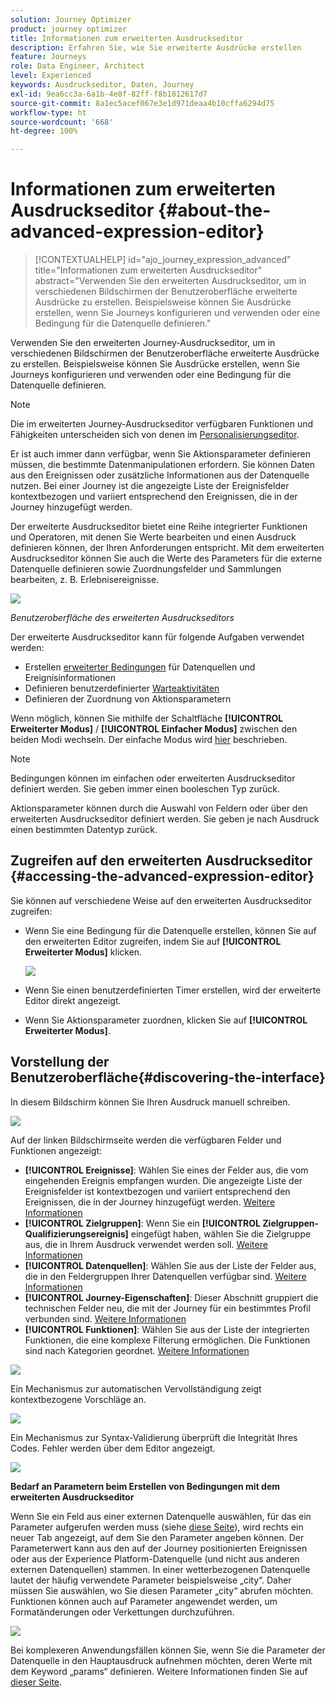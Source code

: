 ```yaml
---
solution: Journey Optimizer
product: journey optimizer
title: Informationen zum erweiterten Ausdruckseditor
description: Erfahren Sie, wie Sie erweiterte Ausdrücke erstellen
feature: Journeys
role: Data Engineer, Architect
level: Experienced
keywords: Ausdruckseditor, Daten, Journey
exl-id: 9ea6cc3a-6a1b-4e8f-82ff-f8b1812617d7
source-git-commit: 8a1ec5acef067e3e1d971deaa4b10cffa6294d75
workflow-type: ht
source-wordcount: '668'
ht-degree: 100%

---
```


# Informationen zum erweiterten Ausdruckseditor {#about-the-advanced-expression-editor}

>[!CONTEXTUALHELP]
>id="ajo_journey_expression_advanced"
>title="Informationen zum erweiterten Ausdruckseditor"
>abstract="Verwenden Sie den erweiterten Ausdruckseditor, um in verschiedenen Bildschirmen der Benutzeroberfläche erweiterte Ausdrücke zu erstellen. Beispielsweise können Sie Ausdrücke erstellen, wenn Sie Journeys konfigurieren und verwenden oder eine Bedingung für die Datenquelle definieren."

Verwenden Sie den erweiterten Journey-Ausdruckseditor, um in verschiedenen Bildschirmen der Benutzeroberfläche erweiterte Ausdrücke zu erstellen. Beispielsweise können Sie Ausdrücke erstellen, wenn Sie Journeys konfigurieren und verwenden oder eine Bedingung für die Datenquelle definieren.

>[!NOTE]
>
>Die im erweiterten Journey-Ausdruckseditor verfügbaren Funktionen und Fähigkeiten unterscheiden sich von denen im [Personalisierungseditor](../../personalization/functions/functions.md).

Er ist auch immer dann verfügbar, wenn Sie Aktionsparameter definieren müssen, die bestimmte Datenmanipulationen erfordern. Sie können Daten aus den Ereignissen oder zusätzliche Informationen aus der Datenquelle nutzen. Bei einer Journey ist die angezeigte Liste der Ereignisfelder kontextbezogen und variiert entsprechend den Ereignissen, die in der Journey hinzugefügt werden.

Der erweiterte Ausdruckseditor bietet eine Reihe integrierter Funktionen und Operatoren, mit denen Sie Werte bearbeiten und einen Ausdruck definieren können, der Ihren Anforderungen entspricht. Mit dem erweiterten Ausdruckseditor können Sie auch die Werte des Parameters für die externe Datenquelle definieren sowie Zuordnungsfelder und Sammlungen bearbeiten, z. B. Erlebnisereignisse.

![](../assets/journey65.png)

_Benutzeroberfläche des erweiterten Ausdruckseditors_

Der erweiterte Ausdruckseditor kann für folgende Aufgaben verwendet werden:

* Erstellen [erweiterter Bedingungen](../condition-activity.md#about_condition) für Datenquellen und Ereignisinformationen
* Definieren benutzerdefinierter [Warteaktivitäten](../wait-activity.md#custom)
* Definieren der Zuordnung von Aktionsparametern

Wenn möglich, können Sie mithilfe der Schaltfläche **[!UICONTROL Erweiterter Modus]** / **[!UICONTROL Einfacher Modus]** zwischen den beiden Modi wechseln. Der einfache Modus wird [hier](../condition-activity.md#about_condition) beschrieben.

>[!NOTE]
>
>Bedingungen können im einfachen oder erweiterten Ausdruckseditor definiert werden. Sie geben immer einen booleschen Typ zurück.
>
>Aktionsparameter können durch die Auswahl von Feldern oder über den erweiterten Ausdruckseditor definiert werden. Sie geben je nach Ausdruck einen bestimmten Datentyp zurück.

## Zugreifen auf den erweiterten Ausdruckseditor {#accessing-the-advanced-expression-editor}

Sie können auf verschiedene Weise auf den erweiterten Ausdruckseditor zugreifen:

* Wenn Sie eine Bedingung für die Datenquelle erstellen, können Sie auf den erweiterten Editor zugreifen, indem Sie auf **[!UICONTROL Erweiterter Modus]** klicken.

  ![](../assets/journeyuc2_33.png)

* Wenn Sie einen benutzerdefinierten Timer erstellen, wird der erweiterte Editor direkt angezeigt.
* Wenn Sie Aktionsparameter zuordnen, klicken Sie auf **[!UICONTROL Erweiterter Modus]**.

## Vorstellung der Benutzeroberfläche{#discovering-the-interface}

In diesem Bildschirm können Sie Ihren Ausdruck manuell schreiben.

![](../assets/journey70.png)

Auf der linken Bildschirmseite werden die verfügbaren Felder und Funktionen angezeigt:

* **[!UICONTROL Ereignisse]**: Wählen Sie eines der Felder aus, die vom eingehenden Ereignis empfangen wurden. Die angezeigte Liste der Ereignisfelder ist kontextbezogen und variiert entsprechend den Ereignissen, die in der Journey hinzugefügt werden. [Weitere Informationen](../../event/about-events.md)
* **[!UICONTROL Zielgruppen]**: Wenn Sie ein **[!UICONTROL Zielgruppen-Qualifizierungsereignis]** eingefügt haben, wählen Sie die Zielgruppe aus, die in Ihrem Ausdruck verwendet werden soll. [Weitere Informationen](../condition-activity.md#using-a-segment)
* **[!UICONTROL Datenquellen]**: Wählen Sie aus der Liste der Felder aus, die in den Feldergruppen Ihrer Datenquellen verfügbar sind. [Weitere Informationen](../../datasource/about-data-sources.md)
* **[!UICONTROL Journey-Eigenschaften]**: Dieser Abschnitt gruppiert die technischen Felder neu, die mit der Journey für ein bestimmtes Profil verbunden sind. [Weitere Informationen](journey-properties.md)
* **[!UICONTROL Funktionen]**: Wählen Sie aus der Liste der integrierten Funktionen, die eine komplexe Filterung ermöglichen. Die Funktionen sind nach Kategorien geordnet. [Weitere Informationen](functions.md)

![](../assets/journey65.png)

Ein Mechanismus zur automatischen Vervollständigung zeigt kontextbezogene Vorschläge an.

![](../assets/journey68.png)

Ein Mechanismus zur Syntax-Validierung überprüft die Integrität Ihres Codes. Fehler werden über dem Editor angezeigt.

![](../assets/journey69.png)

**Bedarf an Parametern beim Erstellen von Bedingungen mit dem erweiterten Ausdruckseditor**

Wenn Sie ein Feld aus einer externen Datenquelle auswählen, für das ein Parameter aufgerufen werden muss (siehe [diese Seite](../../datasource/external-data-sources.md)), wird rechts ein neuer Tab angezeigt, auf dem Sie den Parameter angeben können. Der Parameterwert kann aus den auf der Journey positionierten Ereignissen oder aus der Experience Platform-Datenquelle (und nicht aus anderen externen Datenquellen) stammen. In einer wetterbezogenen Datenquelle lautet der häufig verwendete Parameter beispielsweise „city“. Daher müssen Sie auswählen, wo Sie diesen Parameter „city“ abrufen möchten. Funktionen können auch auf Parameter angewendet werden, um Formatänderungen oder Verkettungen durchzuführen.

![](../assets/journeyuc2_19.png)

Bei komplexeren Anwendungsfällen können Sie, wenn Sie die Parameter der Datenquelle in den Hauptausdruck aufnehmen möchten, deren Werte mit dem Keyword „params“ definieren. Weitere Informationen finden Sie auf [dieser Seite](../expression/field-references.md).
